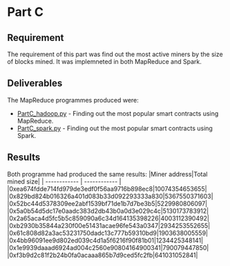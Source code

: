 # Part C
## Requirement
The requirement of this part was find out the most active miners by the size of blocks mined. It was implemneted in both MapReduce and Spark.

## Deliverables
The MapReduce programmes produced were:
* [PartC_hadoop.py](./PartC_hadoop.py) - Finding out the most popular smart contracts using MapReduce.
* [PartC_spark.py](./PartC_spark.py) - Finding out the most popular smart contracts using Spark.

## Results
Both programme had produced the same results:
|Miner address|Total mined size|
| ------------ | ------------ |
|0xea674fdde714fd979de3edf0f56aa9716b898ec8|10074354653655|
|0x829bd824b016326a401d083b33d092293333a830|5367550371603|
|0x52bc44d5378309ee2abf1539bf71de1b7d7be3b5|5229980806097|
|0x5a0b54d5dc17e0aadc383d2db43b0a0d3e029c4c|5130173783912|
|0x2a65aca4d5fc5b5c859090a6c34d164135398226|4003112390492|
|0xb2930b35844a230f00e51431acae96fe543a0347|2934253552655|
|0x61c808d82a3ac53231750dadc13c777b59310bd9|1903638005559|
|0x4bb96091ee9d802ed039c4d1a5f6216f90f81b01|1234425348141|
|0x1e9939daaad6924ad004c2560e90804164900341|790079447850|
|0xf3b9d2c81f2b24b0fa0acaaa865b7d9ced5fc2fb|641031052841|
